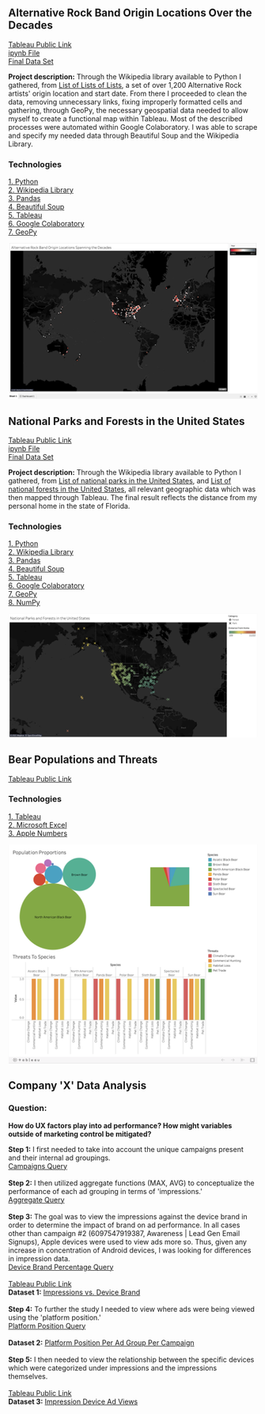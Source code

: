## Alternative Rock Band Origin Locations Over the Decades

<a href="https://public.tableau.com/profile/hunter.walker#!/vizhome/AltRock/Sheet1?publish=yes">Tableau Public Link</a>
<br>
[ipynb File](pdf/AltRock.ipynb)
<br>
[Final Data Set](pdf/geospatial.pdf)

**Project description:** Through the Wikipedia library available to Python I gathered, from <a href="https://en.wikipedia.org/wiki/List_of_lists_of_lists">List of Lists of Lists</a>,
a set of over 1,200 Alternative Rock artists' origin location and start date. From there I proceeded to clean the data, removing unnecessary links, 
fixing improperly formatted cells and gathering, through GeoPy, the necessary geospatial data needed to allow myself to create a functional map within Tableau.
Most of the described processes were automated within Google Colaboratory. I was able to scrape and specify my needed data through Beautiful Soup and the Wikipedia
Library.

### Technologies 
<p>
 <a href="https://www.python.org">1. Python</a>
  <br>
 <a href="https://pypi.org/project/wikipedia/">2. Wikipedia Library</a>
  <br>
 <a href="https://pandas.pydata.org">3. Pandas</a>
  <br>
 <a href="https://www.crummy.com/software/BeautifulSoup/">4. Beautiful Soup</a> 
  <br>
 <a href="https://www.tableau.com">5. Tableau</a>  
  <br>
 <a href="https://colab.research.google.com/notebooks/intro.ipynb#recent=true">6. Google Colaboratory</a>   
  <br>
   <a href="https://geopy.readthedocs.io/en/stable/">7. GeoPy</a>  
  <br>
</p>  

<img src="images/altrockmap.png?raw=true"/>

## National Parks and Forests in the United States

<a href="https://public.tableau.com/profile/hunter.walker#!/vizhome/NatlParks_Forests/Sheet1?publish=yes">Tableau Public Link</a>
<br>
[ipynb File](pdf/NatlParksForests.ipynb)
<br>
[Final Data Set](pdf/Parks_Forests.pdf)

**Project description:** Through the Wikipedia library available to Python I gathered, from <a href="https://en.wikipedia.org/wiki/List_of_national_parks_of_the_United_States">List of national parks in the United States</a>, and <a href="https://en.wikipedia.org/wiki/List_of_national_forests_of_the_United_States">List of national forests in the United States</a>, all relevant geographic data which was then mapped through Tableau. The final result reflects the distance from my personal home in the state of Florida.

### Technologies 
<p>
 <a href="https://www.python.org">1. Python</a>
  <br>
 <a href="https://pypi.org/project/wikipedia/">2. Wikipedia Library</a>
  <br>
 <a href="https://pandas.pydata.org">3. Pandas</a>
  <br>
 <a href="https://www.crummy.com/software/BeautifulSoup/">4. Beautiful Soup</a> 
  <br>
 <a href="https://www.tableau.com">5. Tableau</a>  
  <br>
 <a href="https://colab.research.google.com/notebooks/intro.ipynb#recent=true">6. Google Colaboratory</a>   
  <br>
   <a href="https://geopy.readthedocs.io/en/stable/">7. GeoPy</a>  
  <br>
 <a href="https://numpy.org">8. NumPy</a>  
  <br>
</p>  

<img src="images/Screen Shot 2021-03-28 at 5.42.42 PM.png"/>

## Bear Populations and Threats

<a href="https://public.tableau.com/profile/hunter.walker#!/vizhome/BearStatus/Dashboard1">Tableau Public Link</a>
<br>

### Technologies 
<p>
 <a href="https://www.tableau.com">1. Tableau</a>  
  <br>
 <a href="https://www.microsoft.com/en-us/microsoft-365/excel">2. Microsoft Excel</a>  
  <br>
   <a href="https://www.apple.com/numbers/">3. Apple Numbers</a>  
  <br>
 </p>
  
 <img src="images/bears.png"/>
 
## Company 'X' Data Analysis

### Question:
**How do UX factors play into ad performance? How might variables outside of marketing control be mitigated?**

**Step 1:** I first needed to take into account the unique campaigns present and their internal ad groupings. 
<br>
[Campaigns Query](images/Distinct_Campaigns.png)
<br>
<br>
**Step 2:** I then utilized aggregate functions (MAX, AVG) to conceptualize the performance of each ad grouping in terms of 'impressions.'
<br>
[Aggregate Query](images/Average_Impressions_Per_Ad_Group.png)
<br>
<br>
**Step 3:** The goal was to view the impressions against the device brand in order to determine the impact of brand on ad performance. In all cases other than campaign #2 (6097547919387, Awareness | Lead Gen Email Signups), Apple devices were used to view ads more so. Thus, given any increase in concentration of Android devices, I was looking for differences in impression data. 
<br>
[Device Brand Percentage Query](images/Device_For_Percentage.png)
<br>
<br>
<a href="https://public.tableau.com/profile/hunter.walker#!/vizhome/AltRock/Sheet1?publish=yes">Tableau Public Link</a>
<br>
**Dataset 1:** [Impressions vs. Device Brand](pdf/companyX_impressions_vs_brand.pdf)
<br>
<br>
**Step 4:** To further the study I needed to view where ads were being viewed using the 'platform position.'
<br>
[Platform Position Query](images/platform_position_q.png)
<br>
<br>
**Dataset 2:** [Platform Position Per Ad Group Per Campaign](pdf/companyX_platform_position_perAdGroup_perCampaign.pdf)
<br>
<br>
**Step 5:** I then needed to view the relationship between the specific devices which were categorized under impressions and the impressions themselves. 
<br>
<br>
<a href="https://public.tableau.com/profile/hunter.walker#!/vizhome/CompanyXUXAnalysis/Story1?publish=yes">Tableau Public Link</a>
<br>
**Dataset 3:** [Impression Device Ad Views](pdf/companyX_impressionDevice.pdf)
<br>
<br>
  
